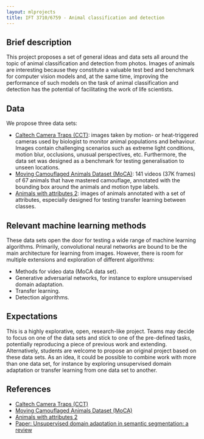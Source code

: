 ```yaml
---
layout: mlprojects
title: IFT 3710/6759 - Animal classification and detection
---
```


## Brief description

This project proposes a set of general ideas and data sets all around the topic of animal classification and detection from photos. Images of animals are interesting because they constitute a valuable test bed and benchmark for computer vision models and, at the same time, improving the performance of such models on the task of animal classification and detection has the potential of facilitating the work of life scientists.

## Data

We propose three data sets:

* [Caltech Camera Traps (CCT)](https://beerys.github.io/CaltechCameraTraps/): images taken by motion- or heat-triggered cameras used by biologist to monitor animal populations and behaviour. Images contain challenging scenarios such as extreme light conditions, motion blur, occlusions, unusual perspectives, etc. Furthermore, the data set was designed as a benchmark for testing generalisation to unseen locations.
* [Moving Camouflaged Animals Dataset (MoCA)](https://www.robots.ox.ac.uk/~vgg/data/MoCA/): 141 videos (37K frames) of 67 animals that have mastered camouflage, annotated with the bounding box around the animals and motion type labels.
* [Animals with attributes 2](https://cvml.ist.ac.at/AwA2/): images of animals annotated with a set of attributes, especially designed for testing transfer learning between classes.

## Relevant machine learning methods

These data sets open the door for testing a wide range of machine learning algorithms. Primarily, convolutional neural networks are bound to be the main architecture for learning from images. However, there is room for multiple extensions and exploration of different algorithms:

* Methods for video data (MoCA data set).
* Generative adversarial networks, for instance to explore unsupervised domain adaptation.
* Transfer learning.
* Detection algorithms.

## Expectations

This is a highly explorative, open, research-like project. Teams may decide to focus on one of the data sets and stick to one of the pre-defined tasks, potentially reproducing a piece of previous work and extending. Alternatively, students are welcome to propose an original project based on these data sets. As an idea, it could be possible to combine work with more than one data set, for instance by exploring unsupervised domain adaptation or transfer learning from one data set to another.

## References

* [Caltech Camera Traps (CCT)](https://beerys.github.io/CaltechCameraTraps/)
* [Moving Camouflaged Animals Dataset (MoCA)](https://www.robots.ox.ac.uk/~vgg/data/MoCA/)
* [Animals with attributes 2](https://cvml.ist.ac.at/AwA2/)
* [Paper: Unsupervised domain adaptation in semantic segmentation: a review](https://arxiv.org/abs/2005.10876)

